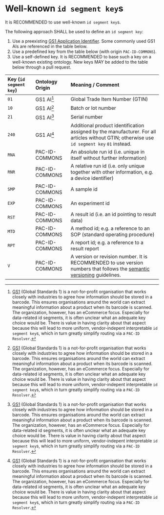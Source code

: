 # Well-known `id segment key`s

It is RECOMMENDED to use well-known `id segment key`s.

The following approach SHALL be used to define an `id segment key`:

1. Use a preexisting [GS1 Application Identifier](https://ref.gs1.org/ai/). Some commonly used GS1 AIs are referenced in the table below.
2. Use a predefined key from the table below (with origin `PAC-ID-COMMONS`).
3. Use a self-defined key. It is RECOMMENDED to base such a key on a well-known existing ontology. New keys MAY be added to the table below through a pull request.

| **Key (`id segment key`)** | **Ontology Origin** | **Meaning / Comment** |
| :--- | :--- | :--- |
| `01` | GS1 AI[^1] | Global Trade Item Number (GTIN) |
| `10` | GS1 AI[^1] | Batch or lot number |
| `21` | GS1 AI[^1] | Serial number |
| `240` | GS1 AI[^1] | Additional product identification assigned by the manufacturer. For all articles without GTIN; otherwise use `id segment key` `01` instead. |
| `RNA` | PAC-ID-COMMONS | An absolute run id (i.e. unique in itself without further information) |
| `RNR` | PAC-ID-COMMONS | A relative run id (i.e. only unique together with other information, e.g. a device identifier) |
| `SMP` | PAC-ID-COMMONS | A sample id |
| `EXP` | PAC-ID-COMMONS | An experiment id |
| `RST` | PAC-ID-COMMONS | A result id (i.e. an id pointing to result data) |
| `MTD` | PAC-ID-COMMONS | A method id; e.g. a reference to an SOP (standard operating procedure) |
| `RPT` | PAC-ID-COMMONS | A report id; e.g. a reference to a result report |
| `V` |  PAC-ID-COMMONS | A version or revision number. It is RECOMMENDED to use version numbers that follows the [semantic versioning](https://semver.org/) guidelines. |

[^1]: [GS1](https://www.gs1.org/) (Global Standards 1) is a not-for-profit organisation that works closely with industries to agree how information should be stored in a barcode. This ensures organisations around the world can extract meaningful information about a product when its barcode is scanned. The organization, however, has an eCommerce focus. Especially for data-related id segments, it is often unclear what an adequate key choice would be. There is value in having clarity about that aspect because this will lead to more uniform, vendor-indepent interpretable `id segment key`s, which in turn greatly simplify routing via a `PAC-ID Resolver`.
